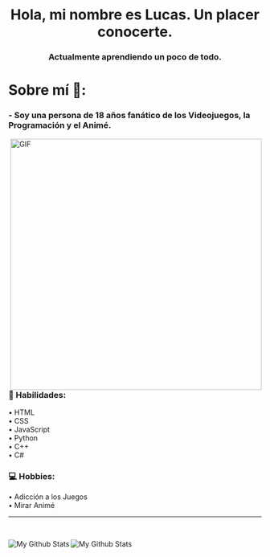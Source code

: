 <h1 align="center">Hola, mi nombre es Lucas. Un placer conocerte.</h1>
<h3 align="center">Actualmente aprendiendo un poco de todo.</h3>

# Sobre mí 💬:

### - Soy una persona de 18 años fanático de los Videojuegos, la Programación y el Animé.

<img hight="400" width="500" alt="GIF" align="right" src="https://github.com/Xx-Ashutosh-xX/Xx-Ashutosh-xX/blob/master/assets/1936.gif">

### 💪 Habilidades:
•  HTML <br>
•  CSS <br>
•  JavaScript <br>
•  Python <br>
•  C++ <br>
•  C# <br>

### 💻 Hobbies: 
•  Adicción a los Juegos <br>
•  Mirar Animé
<hr></hr> 
<br>
<p>
<img align="left" src="https://github-readme-stats.vercel.app/api?username=lucas&hide=contribs,prs&theme=buefy&show_icons=true" alt="My Github Stats">
<img align="center" src="https://github-readme-stats.vercel.app/api/top-langs/?username=lucas&layout=compact&theme=buefy" alt="My Github Stats">
</p>
